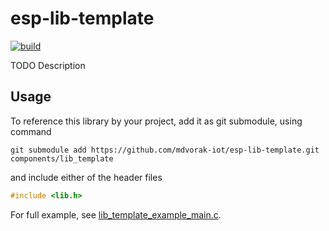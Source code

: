 # esp-lib-template

[![build](https://github.com/mdvorak-iot/esp-lib-template/actions/workflows/build.yml/badge.svg)](https://github.com/mdvorak-iot/esp-lib-template/actions/workflows/build.yml)

TODO Description

## Usage

To reference this library by your project, add it as git submodule, using command

```shell
git submodule add https://github.com/mdvorak-iot/esp-lib-template.git components/lib_template
```

and include either of the header files

```c
#include <lib.h>
```

For full example, see [lib_template_example_main.c](./example/main/lib_template_example_main.c).
